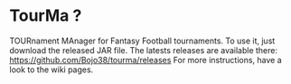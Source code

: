 # TourMa ?

TOURnament MAnager for Fantasy Football tournaments.
To use it, just download the released JAR file. The latests releases are available there: https://github.com/Bojo38/tourma/releases
For more instructions, have a look to the wiki pages.


